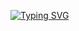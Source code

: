 <a href="https://git.io/typing-svg"><img src="https://readme-typing-svg.herokuapp.com?font=Fira+Code&pause=1000&width=435&lines=Miguel+Arcos" alt="Typing SVG" /></a>

<!--
**MigueAAM/MigueAAM** is a ✨ _special_ ✨ repository because its `README.md` (this file) appears on your GitHub profile.

Here are some ideas to get you started:

- 🔭 I’m currently working on ...
- 🌱 I’m currently learning ...
- 👯 I’m looking to collaborate on ...
- 🤔 I’m looking for help with ...
- 💬 Ask me about ...
- 📫 How to reach me: ...
- 😄 Pronouns: ...
- ⚡ Fun fact: ...
-->
